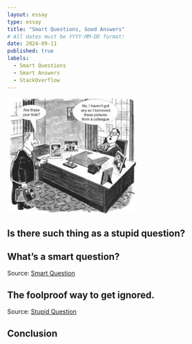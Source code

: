 ```yaml
---
layout: essay
type: essay
title: "Smart Questions, Good Answers"
# All dates must be YYYY-MM-DD format!
date: 2024-09-11
published: true
labels:
  - Smart Questions
  - Smart Answers
  - StackOverflow
---
```


<img width="300px" class="rounded float-start pe-4" src="../img/smart-questions/stupid-question.jpeg">

## Is there such thing as a stupid question?



## What’s a smart question?



Source: <a href="https://stackoverflow.com/questions/1777914/java-need-to-create-pdf-from-byte-array"><i class="large github icon "></i>Smart Question</a>

## The foolproof way to get ignored.



Source: <a href="https://stackoverflow.com/questions/57057571/does-google-expose-find-my-device-apis"><i class="large github icon "></i>Stupid Question</a>

## Conclusion

